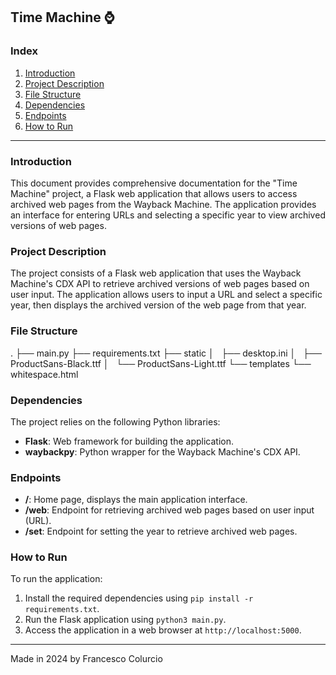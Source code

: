 ## Time Machine ⌚ 

### Index

1. [Introduction](#introduction)
2. [Project Description](#project-description)
3. [File Structure](#file-structure)
4. [Dependencies](#dependencies)
5. [Endpoints](#endpoints)
6. [How to Run](#how-to-run)

---

### Introduction

This document provides comprehensive documentation for the "Time Machine" project, a Flask web application that allows users to access archived web pages from the Wayback Machine. The application provides an interface for entering URLs and selecting a specific year to view archived versions of web pages.

### Project Description

The project consists of a Flask web application that uses the Wayback Machine's CDX API to retrieve archived versions of web pages based on user input. The application allows users to input a URL and select a specific year, then displays the archived version of the web page from that year.

### File Structure

.
├── main.py
├── requirements.txt
├── static
│   ├── desktop.ini
│   ├── ProductSans-Black.ttf
│   └── ProductSans-Light.ttf
└── templates
    └── whitespace.html

### Dependencies

The project relies on the following Python libraries:

- **Flask**: Web framework for building the application.
- **waybackpy**: Python wrapper for the Wayback Machine's CDX API.

### Endpoints

- **/**: Home page, displays the main application interface.
- **/web**: Endpoint for retrieving archived web pages based on user input (URL).
- **/set**: Endpoint for setting the year to retrieve archived web pages.

### How to Run

To run the application:

1. Install the required dependencies using `pip install -r requirements.txt`.
2. Run the Flask application using `python3 main.py`.
3. Access the application in a web browser at `http://localhost:5000`.

---
Made in 2024 by Francesco Colurcio
